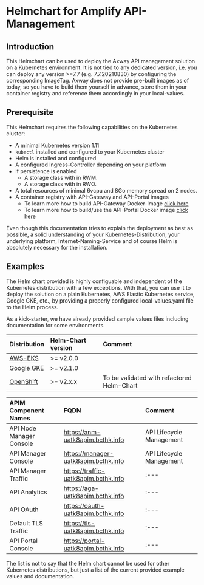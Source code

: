 # Helmchart for Amplify API-Management

## Introduction

This Helmchart can be used to deploy the Axway API management solution on a Kubernetes environment. It is not tied to any dedicated version, i.e. you can deploy any version >=7.7 (e.g. 7.7.20210830) by configuring the corresponding ImageTag. 
Axway does not provide pre-built images as of today, so you have to build them yourself in advance, store them in your container registry and reference them accordingly in your local-values.

## Prerequisite

This Helmchart requires the following capabilities on the Kubernetes cluster:

- A minimal Kubernetes version 1.11
- `kubectl` installed and configured to your Kubernetes cluster
- Helm is installed and configured
- A configured Ingress-Controller depending on your platform
- If persistence is enabled 
  - A storage class with in RWM.
  - A storage class with in RWO.
- A total resources of minimal 6vcpu and 8Go memory spread on 2 nodes.
- A container registry with API-Gateway and API-Portal images
  - To learn more how to build API-Gateway Docker-Image [click here](https://docs.axway.com/bundle/axway-open-docs/page/docs/apim_installation/apigw_containers/docker_script_baseimage/index.html)
  - To learn more how to build/use the API-Portal Docker image [click here](https://docs.axway.com/bundle/axway-open-docs/page/docs/apim_installation/apiportal_docker/index.html)

Even though this documentation tries to explain the deployment as best as possible, a solid understanding of your Kubernetes-Distribution, your underlying platform, Internet-Naming-Service and of course Helm is absolutely necessary for the installation.  

## Examples

The Helm chart provided is highly configuable and independent of the Kubernetes distribution with a few exceptions. With that, you can use it to deploy the solution on a plain Kubernetes, AWS Elastic Kubernetes service, Google GKE, etc., by providing a properly configured local-values.yaml file to the Helm process.     

As a kick-starter, we have already provided sample values files including documentation for some environments. 

| Distribution                             | Helm-Chart version  | Comment                                        | 
| :---                                     | :---                | :---                                           |
| [AWS-EKS](examples/aws-eks)              | >= v2.0.0           |                                                |
| [Google GKE](examples/google-gke)        | >= v2.1.0           |                                                |
| [OpenShift](examples/openshift)          | >= v2.x.x           | To be validated with refactored Helm-Chart     |

| APIM Component Names      | FQDN                                            | Comment                                        |
| :---                      | :---                                            | :---                                           |
| API Node Manager Console  | https://anm-uatk8apim.bcthk.info                | API Lifecycle Management                       
| API Manager Console       | https://manager-uatk8apim.bcthk.info            | API Lifecycle Management                                    
| API Manager Traffic       | https://traffic-uatk8apim.bcthk.info            | :---                                           
| API Analytics             | https://aga-uatk8apim.bcthk.info                | :---                                           
| API OAuth                 | https://oauth-uatk8apim.bcthk.info              | :---                                           
| Default TLS Traffic       | https://tls-uatk8apim.bcthk.info                | :---                                           
| API Portal Console        | https://portal-uatk8apim.bcthk.info             | :---                                           

The list is not to say that the Helm chart cannot be used for other Kubernetes distributions, but just a list of the current provided example values and documentation.